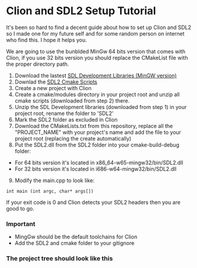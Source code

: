 # Clion and SDL2 Setup Tutorial

It's been so hard to find a decent guide about how to set up Clion and SDL2 so I made one for my future self and for some random person on internet who find this. I hope it helps you.

We are going to use the bunblded MinGw 64 bits version that comes with Clion, if you use 32 bits version you should replace the CMakeList file with the proper directory path.

1. Download the lastest [SDL Development Libraries (MinGW version)](https://www.libsdl.org/download-2.0.php)
2. Downlad the [SDL2 Cmake Scripts](https://github.com/tcbrindle/sdl2-cmake-scripts)
3. Create a new project with Clion
4. Create a cmake/modules directory in your project root and unzip all cmake scripts (downloaded from step 2) there.
5. Unzip the SDL Development libraries (downloaded from step 1) in your project root, rename the folder to 'SDL2'
6. Mark the SDL2 folder as excluded in Clion
7. Download the CMakeLists.txt from this repository, replace all the "PROJECT_NAME" with your project's name and add the file to your project root (replacing the create automatically)
8. Put the SDL2.dll from the SDL2 folder into your cmake-build-debug folder:
- For 64 bits version it's located in x86_64-w65-mingw32/bin/SDL2.dll
- For 32 bits version it's located in i686-w64-mingw32/bin/SDL2.dll

9. Modify the main.cpp to look like:

`int main (int argc, char* args[])`

If your exit code is 0 and Clion detects your SDL2 headers then you are good to go.

### Important

* MingGw should be the default toolchains for Clion
* Add the SDL2 and cmake folder to your gitignore


### The project tree should look like this

